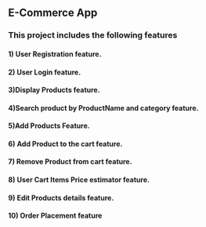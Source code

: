 ## E-Commerce App

### This project includes the following features
####  1) User Registration feature.
#### 2) User Login feature.
####  3)Display Products feature.
#### 4)Search product by ProductName and category feature.
#### 5)Add Products Feature.
#### 6) Add Product to the cart feature.
#### 7) Remove Product from cart feature. 
#### 8) User Cart Items Price estimator feature.
#### 9) Edit Products details feature.
#### 10) Order Placement feature
